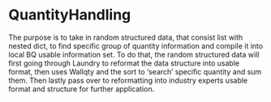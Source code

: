 # QuantityHandling
The purpose is to take in random structured data, that consist list with nested dict, to find specific group of quantity information and compile it into local BQ usable information set. To do that, the random structured data will first going through Laundry to reformat the data structure into usable format, then uses Wallqty and the sort to ‘search’ specific quantity and sum them. Then lastly pass over to reformatting into industry experts usable format and structure for further application.
